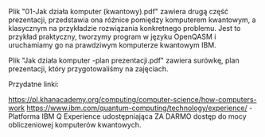 Plik "01-Jak działa komputer (kwantowy).pdf" zawiera drugą część prezentacji, przedstawia ona różnice pomiędzy komputerem kwantowym, a klasycznym na przykładzie rozwiązania konkretnego problemu. Jest to przykład praktyczny, tworzymy program w języku OpenQASM i uruchamiamy go na prawdziwym komputerze kwantowym IBM.

Plik "Jak działa komputer -plan prezentacji.pdf" zawiera surówkę, plan prezentacji, który przygotowaliśmy na zajęciach.

Przydatne linki:

https://pl.khanacademy.org/computing/computer-science/how-computers-work 
https://www.ibm.com/quantum-computing/technology/experience/ - Platforma IBM Q Experience udostępniająca ZA DARMO dostęp do mocy obliczeniowej komputerów kwantowych. 
